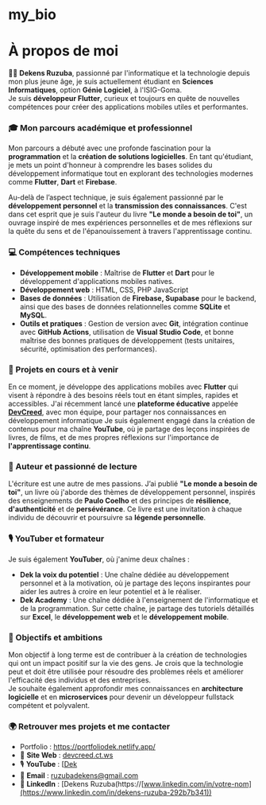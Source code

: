 # my_bio
# À propos de moi

👨‍💻 **Dekens Ruzuba**, passionné par l'informatique et la technologie depuis mon plus jeune âge, je suis actuellement étudiant en **Sciences Informatiques**, option **Génie Logiciel**, à l'ISIG-Goma.  
Je suis **développeur Flutter**, curieux et toujours en quête de nouvelles compétences pour créer des applications mobiles utiles et performantes.

### 🎓 Mon parcours académique et professionnel
Mon parcours a débuté avec une profonde fascination pour la **programmation** et la **création de solutions logicielles**. En tant qu'étudiant, je mets un point d'honneur à comprendre les bases solides du développement informatique tout en explorant des technologies modernes comme **Flutter**, **Dart** et **Firebase**.

Au-delà de l’aspect technique, je suis également passionné par le **développement personnel** et la **transmission des connaissances**. C'est dans cet esprit que je suis l'auteur du livre **"Le monde a besoin de toi"**, un ouvrage inspiré de mes expériences personnelles et de mes réflexions sur la quête du sens et de l'épanouissement à travers l'apprentissage continu.

### 💻 Compétences techniques

- **Développement mobile** : Maîtrise de **Flutter** et **Dart** pour le développement d'applications mobiles natives.
- **Développement web** : HTML, CSS, PHP JavaScript 
- **Bases de données** : Utilisation de **Firebase, Supabase** pour le backend, ainsi que des bases de données relationnelles comme **SQLite** et **MySQL**.
- **Outils et pratiques** : Gestion de version avec **Git**, intégration continue avec **GitHub Actions**, utilisation de **Visual Studio Code**, et bonne maîtrise des bonnes pratiques de développement (tests unitaires, sécurité, optimisation des performances).

### 🌱 Projets en cours et à venir

En ce moment, je développe des applications mobiles avec **Flutter** qui visent à répondre à des besoins réels tout en étant simples, rapides et accessibles. J'ai récemment lancé une **plateforme éducative** appelée [**DevCreed**](http://devcreed.ct.ws), avec mon équipe, pour partager nos connaissances en développement informatique
Je suis également engagé dans la création de contenus pour ma chaîne **YouTube**, où je partage des leçons inspirées de livres, de films, et de mes propres réflexions sur l'importance de **l'apprentissage continu**.

### 📘 Auteur et passionné de lecture

L'écriture est une autre de mes passions. J’ai publié **"Le monde a besoin de toi"**, un livre où j'aborde des thèmes de développement personnel, inspirés des enseignements de **Paulo Coelho** et des principes de **résilience**, **d'authenticité** et de **persévérance**. Ce livre est une invitation à chaque individu de découvrir et poursuivre sa **légende personnelle**.

### 🎙️ YouTuber et formateur

Je suis également **YouTuber**, où j'anime deux chaînes :
- **Dek la voix du potentiel** : Une chaîne dédiée au développement personnel et à la motivation, où je partage des leçons inspirantes pour aider les autres à croire en leur potentiel et à le réaliser.
- **Dek Academy** : Une chaîne dédiée à l'enseignement de l'informatique et de la programmation. Sur cette chaîne, je partage des tutoriels détaillés sur **Excel**, le **développement web** et le **développement mobile**.

### 🚀 Objectifs et ambitions

Mon objectif à long terme est de contribuer à la création de technologies qui ont un impact positif sur la vie des gens. Je crois que la technologie peut et doit être utilisée pour résoudre des problèmes réels et améliorer l'efficacité des individus et des entreprises.  
Je souhaite également approfondir mes connaissances en **architecture logicielle** et en **microservices** pour devenir un développeur fullstack compétent et polyvalent.

### 🌍 Retrouver mes projets et me contacter
 - Portfolio : https://portfoliodek.netlify.app/
- 📍 **Site Web** : [devcreed.ct.ws](http://devcreed.ct.ws)
- 🎙️ **YouTube** : [[Dek](https://www.youtube.com/channel/UCLd4M4E2iVscvx5ImhNWk5g)
- 📧 **Email** : [ruzubadekens@gmail.com](mailto:votre-ruzubadekens@gmail.com)
- 💼 **LinkedIn** : [Dekens Ruzuba(https://[www.linkedin.com/in/votre-nom](https://www.linkedin.com/in/dekens-ruzuba-292b7b341))
